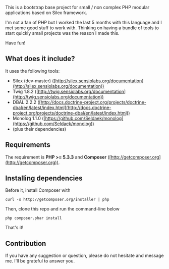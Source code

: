 This is a bootstrap base project for small / non complex PHP modular applications based on Silex framework.

I'm not a fan of PHP but I worked the last 5 months with this language and I met some good stuff to work with. Thinking on having a bundle of tools to start quickly small projects was the reason I made this.

Have fun!

## What does it include?

It uses the following tools:

   - Silex (dev-master) ([http://silex.sensiolabs.org/documentation](http://silex.sensiolabs.org/documentation))
   - Twig 1.8.2 ([http://twig.sensiolabs.org/documentation](http://twig.sensiolabs.org/documentation))
   - DBAL 2.2.2 ([http://docs.doctrine-project.org/projects/doctrine-dbal/en/latest/index.html](http://docs.doctrine-project.org/projects/doctrine-dbal/en/latest/index.html))
   - Monolog 1.1.0 ([https://github.com/Seldaek/monolog](https://github.com/Seldaek/monolog))
   - (plus their dependencies)

## Requirements

The requirement is **PHP >= 5.3.3** and **Composer** ([http://getcomposer.org](http://getcomposer.org)).

## Installing dependencies

Before it, install Composer with

    curl -s http://getcomposer.org/installer | php

Then, clone this repo and run the command-line below
    
    php composer.phar install

That's it!

## Contribution

If you have any suggestion or question, please do not hesitate and message me. I'll be grateful to answer you.